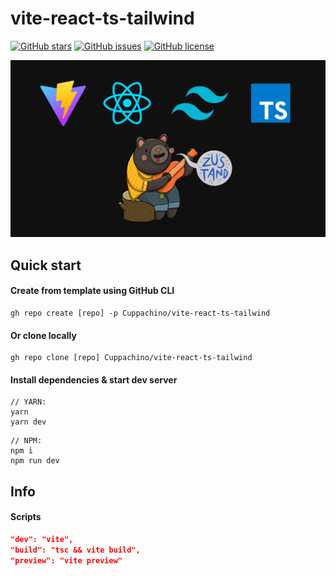 # vite-react-ts-tailwind
[![GitHub stars](https://img.shields.io/github/stars/Cuppachino/vite-react-ts-tailwind-zustand?color=ffd549)](https://github.com/Cuppachino/vite-react-ts-tailwind/stargazers)
[![GitHub issues](https://img.shields.io/github/issues/Cuppachino/vite-react-ts-tailwind-zustand?color=38b833)](https://github.com/Cuppachino/vite-react-ts-tailwind/issues)
[![GitHub license](https://img.shields.io/github/license/Cuppachino/vite-react-ts-tailwind-zustand?color=3d34eb)](https://github.com/Cuppachino/vite-react-ts-tailwind/blob/main/LICENSE.txt)

![alt text](https://github.com/Cuppachino/vite-react-ts-tailwind-zustand/blob/master/sandbox-thumb.png)

## Quick start
#### Create from template using GitHub CLI
```terminal
gh repo create [repo] -p Cuppachino/vite-react-ts-tailwind
```
#### Or clone locally
```terminal
gh repo clone [repo] Cuppachino/vite-react-ts-tailwind
```

#### Install dependencies & start dev server
```terminal
// YARN:
yarn
yarn dev
```
```terminal
// NPM:
npm i
npm run dev
```

## Info
#### Scripts
```json
"dev": "vite",
"build": "tsc && vite build",
"preview": "vite preview"
```
